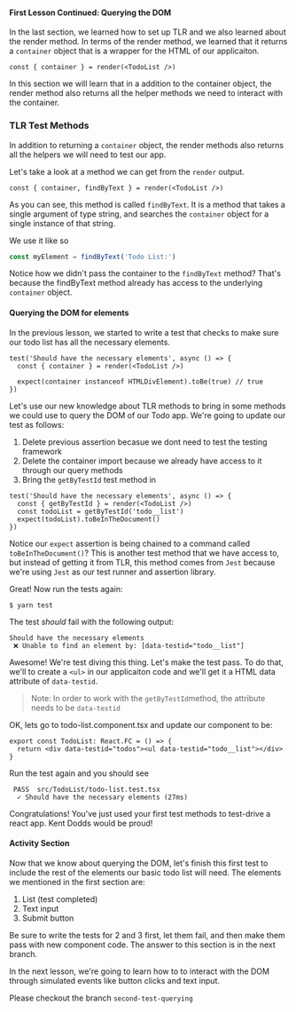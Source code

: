 #### First Lesson Continued: Querying the DOM

In the last section, we learned how to set up TLR and we also learned
about the render method. In terms of the render method, we learned that it returns a `container` object that is a wrapper for the HTML of our applicaiton.

```tsx
const { container } = render(<TodoList />)
```

In this section we will learn that in a addition to the container object, the render method also returns all the helper methods we
need to interact with the container.

### TLR Test Methods

In addition to returning a `container` object, the render methods also returns all the helpers we will need to test our app.

Let's take a look at a method we can get from the `render` output.

```tsx
const { container, findByText } = render(<TodoList />)
```

As you can see, this method is called `findByText`. It is a method that takes a single argument of type string, and searches the `container` object for a single instance of that string.

We use it like so

```ts
const myElement = findByText('Todo List:')
```

Notice how we didn't pass the container to the `findByText` method? That's because the findByText method already has access to the underlying `container` object.

#### Querying the DOM for elements

In the previous lesson, we started to write a test that checks to make sure our todo list has all the necessary elements.

```tsx
test('Should have the necessary elements', async () => {
  const { container } = render(<TodoList />)

  expect(container instanceof HTMLDivElement).toBe(true) // true
})
```

Let's use our new knowledge about TLR methods to bring in some methods we could use to query the DOM of our Todo app. We're going to update our test as follows:

1. Delete previous assertion becasue we dont need to test the testing framework
2. Delete the container import because we already have access to it through
   our query methods
3. Bring the `getByTestId` test method in

```tsx
test('Should have the necessary elements', async () => {
  const { getByTestId } = render(<TodoList />)
  const todoList = getByTestId('todo__list')
  expect(todoList).toBeInTheDocument()
})
```

Notice our `expect` assertion is being chained to a command called `toBeInTheDocument()`? This is another test method that we have access to, but instead of getting it from TLR, this method comes from `Jest` because we're using `Jest` as our test runner and assertion library.

Great! Now run the tests again:

```shell
$ yarn test
```

The test _should_ fail with the following output:

```shell
Should have the necessary elements
 ❌ Unable to find an element by: [data-testid="todo__list"]
```

Awesome! We're test diving this thing. Let's make the test pass. To do that,
we'll to create a `<ul>` in our applicaiton code and we'll get it a HTML data attribute of `data-testid`.

> Note: In order to work with the `getByTestId`method, the attribute needs to be `data-testid`

OK, lets go to todo-list.component.tsx and update our component to be:

```tsx
export const TodoList: React.FC = () => {
  return <div data-testid="todos"><ul data-testid="todo__list"></div>
}
```

Run the test again and you should see

```shell
 PASS  src/TodoList/todo-list.test.tsx
  ✓ Should have the necessary elements (27ms)
```

Congratulations! You've just used your first test methods to test-drive
a react app. Kent Dodds would be proud!

#### Activity Section

Now that we know about querying the DOM, let's finish this first test to include the rest of the elements our basic todo list will need. The elements we mentioned in the first section are:

1. List (test completed)
2. Text input
3. Submit button

Be sure to write the tests for 2 and 3 first, let them fail, and then make them pass with new component code. The answer to this section is in the next branch.

In the next lesson, we're going to learn how to to interact with the
DOM through simulated events like button clicks and text input.

Please checkout the branch `second-test-querying`
